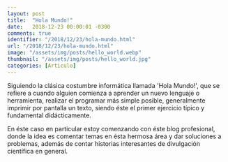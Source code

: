 ```yaml
---
layout: post
title:  "Hola Mundo!"
date:   2018-12-23 00:00:01 -0300
comments: true
identifier: "/2018/12/23/hola-mundo.html"
url: "/2018/12/23/hola-mundo.html"
image: "/assets/img/posts/hello_world.webp"
thumbnail: "/assets/img/posts/hello_world.jpg"
categories: [Articulo]
---
```


Siguiendo la clásica costumbre informática llamada 'Hola Mundo!', que se refiere a cuando alguien comienza a aprender un nuevo lenguaje o herramienta, realizar el programar más simple posible, generalmente imprimir por pantalla un texto, siendo éste el primer ejercicio típico y fundamental didácticamente.

En éste caso en particular estoy comenzando con éste blog profesional, donde la idea es comentar temas en ésta hermosa área y dar soluciones a problemas, además de contar historias interesantes de divulgación científica en general.
